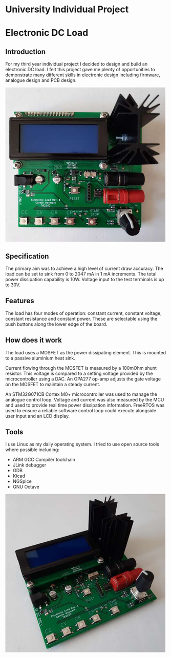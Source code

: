 # University Individual Project
# Electronic DC Load
## Introduction
For my third year individual project I decided to design and build an 
electronic DC load. I felt this project gave me plenty of opportunities to
demonstrate many different skills in electronic design including firmware,
analogue design and PCB design.

![ElectronicLoad1](EL1.jpg)

## Specification
The primary aim was to achieve a high level of current draw accuracy. The load
can be set to sink from 0 to 2047 mA in 1 mA increments.
The total power dissipation capability is 10W. Voltage input to the test
terminals is up to 30V.

## Features
The load has four modes of operation: constant current, constant voltage,
constant resistance and constant power. These are selectable using the push
buttons along the lower edge of the board.

## How does it work
The load uses a MOSFET as the power dissipating element. This is mounted to
a passive aluminium heat sink. 

Current flowing through the MOSFET is measured by a 100mOhm shunt resistor.
This voltage is compared to a setting voltage provided by the microcontroller
using a DAC. An OPA277 op-amp adjusts the gate voltage on the MOSFET to
maintain a steady current.

An STM32G071CB Cortex M0+ microcontroller was used to manage the analogue
control loop. Voltage and current was also measured by the MCU and used to
provide real time power dissipation information. FreeRTOS was used to ensure
a reliable software control loop could execute alongside user input and an LCD
display.

## Tools
I use Linux as my daily operating system. I tried to use open source tools
where possible including:
- ARM GCC Compiler toolchain
- JLink debugger
- GDB
- Kicad
- NGSpice
- GNU Octave

![ElectronicLoad2](EL2.jpg)
